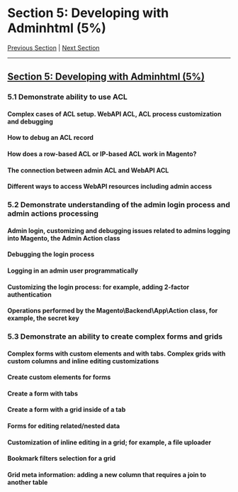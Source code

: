 # Section 5: Developing with Adminhtml (5%)

[Previous Section](./4.md) | [Next Section](./6.md)

-----


## [Section 5: Developing with Adminhtml (5%)](./5.md)

### **5.1**  Demonstrate ability to use ACL

#### **Complex cases of ACL setup. WebAPI ACL, ACL process customization and debugging**

#### **How to debug an ACL record**

#### **How does a row-based ACL or IP-based ACL work in Magento?**

#### **The connection between admin ACL and WebAPI ACL**

#### **Different ways to access WebAPI resources including admin access**

### **5.2**  Demonstrate understanding of the admin login process and admin actions processing

#### **Admin login, customizing and debugging issues related to admins logging into Magento, the Admin Action class**

#### **Debugging the login process**

#### **Logging in an admin user programmatically**

#### **Customizing the login process: for example, adding 2-factor authentication**

#### **Operations performed by the Magento\Backend\App\Action class, for example, the secret key**

### **5.3**  Demonstrate an ability to create complex forms and grids

#### **Complex forms with custom elements and with tabs. Complex grids with custom columns and inline editing customizations**

#### **Create custom elements for forms**

#### **Create a form with tabs**

#### **Create a form with a grid inside of a tab**

#### **Forms for editing related/nested data**

#### **Customization of inline editing in a grid; for example, a file uploader**

#### **Bookmark filters selection for a grid**

#### **Grid meta information: adding a new column that requires a join to another table**


